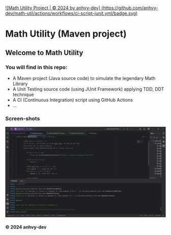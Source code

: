 [![Math Utility Project | © 2024 by anhvy-dev]
(https://github.com/anhvy-dev/math-util/actions/workflows/ci-script-junit.yml/badge.svg)](https://github.com/anhvy-dev/math-util/actions/workflows/ci-script-junit.yml)
# Math Utility (Maven project)

## Welcome to Math Utility
### You will find in this repo:
* A Maven project (Java source code) to simulate the legendary Math Library
* A Unit Testing source code (using JUnit Framework) applying TDD, DDT technique
* A CI (Continuous Integration) script using GitHub Actions
* ...

### Screen-shots
![JUnit & Maven](https://github.com/anhvy-dev/math-util/blob/main/screenshots/Junit%20%26%20Maven.png)


#### &#169; 2024 anhvy-dev
